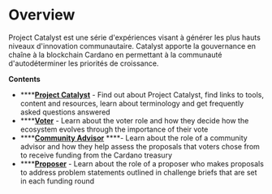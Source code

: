 # Overview

Project Catalyst est une série d'expériences visant à générer les plus hauts niveaux d'innovation communautaire. Catalyst apporte la gouvernance en chaîne à la blockchain Cardano en permettant à la communauté d'autodéterminer les priorités de croissance.

**Contents**

* \*\*\*\*[**Project Catalyst**](project-catalyst/what-is-project-catalyst.md) - Find out about Project Catalyst, find links to tools, content and resources, learn about terminology and get frequently asked questions answered
* \*\*\*\*[**Voter**](voter/voter-guide.md) - Learn about the voter role and how they decide how the ecosystem evolves through the importance of their vote
* \*\*\*\*[**Community Advisor**](community-advisor/community-advisor-guide.md) ****- Learn about the role of a community advisor and how they help assess the proposals that voters chose from to receive funding from the Cardano treasury
* \*\*\*\*[**Proposer**](proposer/proposer-guide.md) - Learn about the role of a proposer who makes proposals to address problem statements outlined in challenge briefs that are set in each funding round

